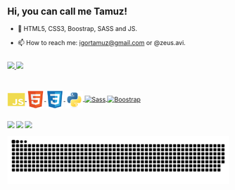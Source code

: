  ## Hi, you can call me Tamuz!
- 🌱 HTML5, CSS3, Boostrap, SASS and JS.
- 📫 How to reach me: igortamuz@gmail.com or @zeus.avi.


   ##
<link rel="stylesheet" href="https://cdn.jsdelivr.net/gh/devicons/devicon@latest/devicon.min.css">

   
<div>
  <a href="https://github.com/Tamuzeus">
  <img height="180em" src="https://github-readme-stats.vercel.app/api?username=Tamuzeus&show_icons=true&theme=dark&include_all_commits=true&count_private=true"/>
  <img height="180em" src="https://github-readme-stats.vercel.app/api/top-langs/?username=Tamuzeus&layout=compact&langs_count=7&theme=dark"/>
</div>
 
   ##
 
  <div style="display: inline_block"><br>
  <img align="center" alt="Rafa-Js" height="30" width="40" src="https://raw.githubusercontent.com/devicons/devicon/master/icons/javascript/javascript-plain.svg">
 <!-- <img align="center" alt="Rafa-React" height="30" width="40" src="https://raw.githubusercontent.com/devicons/devicon/master/icons/react/react-original.svg"> -->
  <img align="center" alt="HTML" height="40" width="40" src="https://raw.githubusercontent.com/devicons/devicon/master/icons/html5/html5-original.svg">
  <img align="center" alt="CSS" height="40" width="40" src="https://raw.githubusercontent.com/devicons/devicon/master/icons/css3/css3-original.svg">
  <img align="center" alt="Python" height="40" width="40" src="https://raw.githubusercontent.com/devicons/devicon/master/icons/python/python-original.svg">
  <img align="center" alt="Sass" height="40" width="40" src="https://camo.githubusercontent.com/c38bf4a44750bd9b576a2259a5074dd277d63f0a412b5b1f31f54e516711ef5b/687474703a2f2f736173732d6c616e672e636f6d2f6173736574732f696d672f7374796c6567756964652f7365616c2d636f6c6f722d61656630333534632e706e67">
   <img align="center" alt="Boostrap" height="40" width="40" src="https://cdn.jsdelivr.net/gh/devicons/devicon/icons/bootstrap/bootstrap-original.svg">
   
  
   
   
</div>
 
   ##
 
  <div> 
  
  <a href="https://instagram.com/zeus.avi" target="_blank"><img src="https://img.shields.io/badge/-Instagram-%23E4405F?style=for-the-badge&logo=instagram&logoColor=white" target="_blank"></a>
  <a href = "mailto:igortamuz@gmail.com"><img src="https://img.shields.io/badge/-Gmail-%23333?style=for-the-badge&logo=gmail&logoColor=white" target="_blank"></a>
  <a href="https://www.linkedin.com/in/igor-tamuz-913b001b8/" target="_blank"><img src="https://img.shields.io/badge/-LinkedIn-%230077B5?style=for-the-badge&logo=linkedin&logoColor=white" target="_blank"></a> 
 
  </div>
  
   
  ![Snake animation](https://github.com/tamuzeus/tamuzeus/blob/output/github-contribution-grid-snake.svg)

